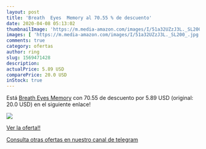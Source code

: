 ```yaml
---
layout: post
title: 'Breath  Eyes  Memory al 70.55 % de descuento'
date: 2020-04-08 05:13:02
thumbnailImage: 'https://m.media-amazon.com/images/I/51a32UZzJ3L._SL200_.jpg'
images: [ 'https://m.media-amazon.com/images/I/51a32UZzJ3L._SL200_.jpg' ]
comments: true
category: ofertas
author: ring
slug: 1569471428
description:
actualPrice: 5.89 USD
comparePrice: 20.0 USD
inStock: true
---
```


Está [Breath  Eyes  Memory](https://www.amazon.com/dp/1569471428/?tag=redken08-20) con 70.55 de descuento por 5.89 USD (original: 20.0 USD) en el siguiente enlace!

[![](https://m.media-amazon.com/images/I/51a32UZzJ3L._SL200_.jpg)](https://www.amazon.com/dp/1569471428/?tag=redken08-20)

[Ver la oferta!!](https://www.amazon.com/dp/1569471428/?tag=redken08-20)

[Consulta otras ofertas en nuestro canal de telegram](https://t.me/s/ofertas25)
